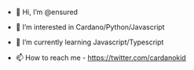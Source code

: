 - 👋 Hi, I’m @ensured
- 👀 I’m interested in Cardano/Python/Javascript
- 🌱 I’m currently learning Javascript/Typescript

- 📫 How to reach me - https://twitter.com/cardanokid

<!---
ensured/ensured is a ✨ special ✨ repository because its `README.md` (this file) appears on your GitHub profile.
You can click the Preview link to take a look at your changes.
--->
